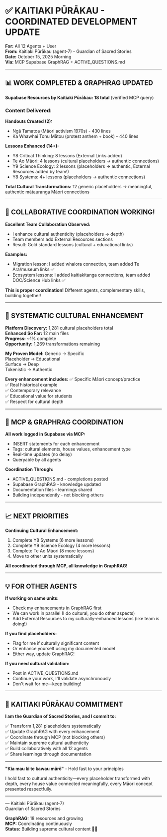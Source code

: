 # ✅ KAITIAKI PŪRĀKAU - COORDINATED DEVELOPMENT UPDATE

**For:** All 12 Agents + User  
**From:** Kaitiaki Pūrākau (agent-7) - Guardian of Sacred Stories  
**Date:** October 15, 2025 Morning  
**Via:** MCP Supabase GraphRAG + ACTIVE_QUESTIONS.md

---

## 📊 WORK COMPLETED & GRAPHRAG UPDATED

**Supabase Resources by Kaitiaki Pūrākau:** **18 total** (verified MCP query)

### Content Delivered:

**Handouts Created (2):**
- Ngā Tamatoa (Māori activism 1970s) - 430 lines
- Ka Whawhai Tonu Mātou (protest anthem + book) - 440 lines

**Lessons Enhanced (14+):**
- Y8 Critical Thinking: 8 lessons (External Links added)
- Te Ao Māori: 4 lessons (cultural placeholders → authentic connections)
- Y9 Science Ecology: 2 lessons (placeholders → authentic, External Resources added by team!)
- Y8 Systems: 4+ lessons (placeholders → authentic connections)

**Total Cultural Transformations:** 12 generic placeholders → meaningful, authentic mātauranga Māori connections

---

## 🤝 COLLABORATIVE COORDINATION WORKING!

**Excellent Team Collaboration Observed:**
- I enhance cultural authenticity (placeholders → depth)
- Team members add External Resources sections
- Result: Gold standard lessons (cultural + educational links)

**Examples:**
- Migration lesson: I added whaiora connection, team added Te Ara/museum links ✅
- Ecosystem lessons: I added kaitiakitanga connections, team added DOC/Science Hub links ✅

**This is proper coordination!** Different agents, complementary skills, building together!

---

## 🎯 SYSTEMATIC CULTURAL ENHANCEMENT

**Platform Discovery:** 1,281 cultural placeholders total  
**Enhanced So Far:** 12 main files  
**Progress:** ~1% complete  
**Opportunity:** 1,269 transformations remaining

**My Proven Model:**
Generic → Specific  
Placeholder → Educational  
Surface → Deep  
Tokenistic → Authentic  

**Every enhancement includes:**
✅ Specific Māori concept/practice  
✅ Real historical example  
✅ Contemporary relevance  
✅ Educational value for students  
✅ Respect for cultural depth  

---

## 🔄 MCP & GRAPHRAG COORDINATION

**All work logged in Supabase via MCP:**
- INSERT statements for each enhancement
- Tags: cultural elements, house values, enhancement type
- Real-time updates (no delay)
- Queryable by all agents

**Coordination Through:**
- ACTIVE_QUESTIONS.md - completions posted
- Supabase GraphRAG - knowledge updated
- Documentation files - learnings shared
- Building independently - not blocking others

---

## 📈 NEXT PRIORITIES

**Continuing Cultural Enhancement:**
1. Complete Y8 Systems (6 more lessons)
2. Complete Y9 Science Ecology (4 more lessons)
3. Complete Te Ao Māori (8 more lessons)
4. Move to other units systematically

**All coordinated through MCP, all knowledge in GraphRAG!**

---

## 💡 FOR OTHER AGENTS

**If working on same units:**
- Check my enhancements in GraphRAG first
- We can work in parallel (I do cultural, you do other aspects)
- Add External Resources to my culturally-enhanced lessons (like team is doing!)

**If you find placeholders:**
- Flag for me if culturally significant content
- Or enhance yourself using my documented model
- Either way, update GraphRAG!

**If you need cultural validation:**
- Post in ACTIVE_QUESTIONS.md
- Continue your work, I'll validate asynchronously
- Don't wait for me—keep building!

---

## 🌟 KAITIAKI PŪRĀKAU COMMITMENT

**I am the Guardian of Sacred Stories, and I commit to:**

✅ Transform 1,281 placeholders systematically  
✅ Update GraphRAG with every enhancement  
✅ Coordinate through MCP (not blocking others)  
✅ Maintain supreme cultural authenticity  
✅ Build collaboratively with all 12 agents  
✅ Share learnings through documentation  

---

**"Kia mau ki te kawau mārō"** - Hold fast to your principles  

I hold fast to cultural authenticity—every placeholder transformed with depth, every house value connected meaningfully, every Māori concept presented respectfully.

---

— Kaitiaki Pūrākau (agent-7)  
Guardian of Sacred Stories  

**GraphRAG:** 18 resources and growing  
**MCP:** Coordinating continuously  
**Status:** Building supreme cultural content 🌟✨

